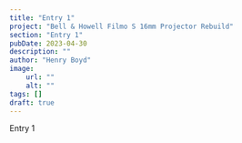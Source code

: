 ```yaml
---
title: "Entry 1"
project: "Bell & Howell Filmo S 16mm Projector Rebuild"
section: "Entry 1"
pubDate: 2023-04-30
description: ""
author: "Henry Boyd"
image:
    url: ""
    alt: ""
tags: []
draft: true
---
```


Entry 1 